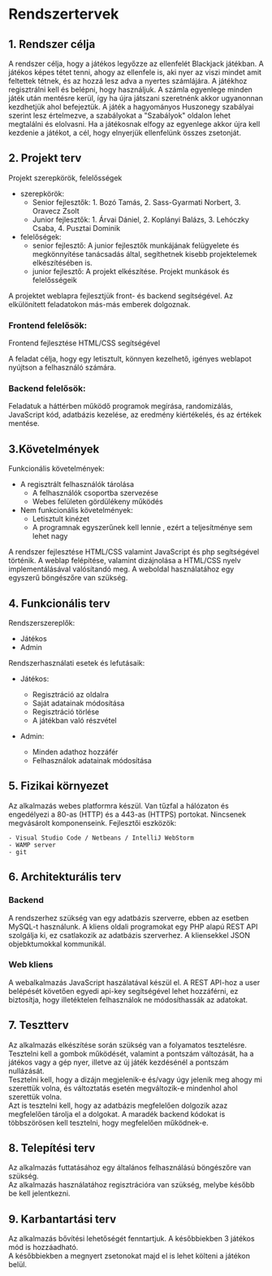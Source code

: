 ﻿# Rendszertervek

## 1. Rendszer célja

A rendszer célja, hogy a játékos legyőzze az ellenfelét Blackjack játékban.
A játékos képes tétet tenni, ahogy az ellenfele is, aki nyer az viszi mindet amit feltettek tétnek, és az hozzá lesz adva a nyertes számlájára.
A játékhoz regisztrálni kell és belépni, hogy használjuk.
A számla egyenlege minden játék után mentésre kerül, így ha újra játszani szeretnénk akkor ugyanonnan kezdhetjük ahol befejeztük.
A játék a hagyományos Huszonegy szabályai szerint lesz értelmezve, a szabályokat a "Szabályok" oldalon lehet megtalálni és elolvasni.
Ha a játékosnak elfogy az egyenlege akkor újra kell kezdenie a játékot, a cél, hogy elnyerjük ellenfelünk összes zsetonját.

## 2. Projekt terv

Projekt szerepkörök, felelősségek

- szerepkörök:
    - Senior fejlesztők: 1. Bozó Tamás, 2. Sass-Gyarmati Norbert, 3. Oravecz Zsolt
    - Junior fejlesztők: 1. Árvai Dániel, 2. Koplányi Balázs, 3. Lehóczky Csaba, 4. Pusztai Dominik
- felelőségek:
    - senior fejlesztő: A junior fejlesztők munkájának felügyelete és megkönnyítése tanácsadás által, segíthetnek kisebb projektelemek elkészítésében is.
    - junior fejlesztő: A projekt elkészítése. Projekt munkások és felelősségeik

A projektet weblapra fejlesztjük front- és backend segítségével. Az elkülönített feladatokon más-más emberek dolgoznak.

### Frontend felelősök:

Frontend fejlesztése HTML/CSS segítségével

A feladat célja, hogy egy letisztult, könnyen kezelhető, igényes weblapot nyújtson a felhasználó számára.

### Backend felelősök:

Feladatuk a háttérben működő programok megírása, randomizálás, JavaScript kód, adatbázis kezelése, az eredmény kiértékelés, és az értékek mentése.

## 3.Követelmények

Funkcionális követelmények:
- A regisztrált felhasználók tárolása
    - A felhasználók csoportba szervezése
    - Webes felületen gördülékeny működés
- Nem funkcionális követelmények:
    - Letisztult kinézet
    - A programnak egyszerűnek kell lennie , ezért a teljesítménye sem lehet nagy

A rendszer fejlesztése HTML/CSS valamint JavaScript és php segítségével történik.
A weblap felépítése, valamint dizájnolása a HTML/CSS nyelv implementálásával valósítandó meg.
A weboldal használatához egy egyszerű böngészőre van szükség.


## 4. Funkcionális terv

Rendszerszereplők:

- Játékos
- Admin

Rendszerhasználati esetek és lefutásaik:

- Játékos:
    - Regisztráció az oldalra
    - Saját adatainak módosítása
    - Regisztráció törlése
    - A játékban való részvétel
	
- Admin:
    - Minden adathoz hozzáfér
    - Felhasználok adatainak módosítása

## 5. Fizikai környezet

Az alkalmazás webes platformra készül.
Van tűzfal a hálózaton és engedélyezi a 80-as (HTTP) és a 443-as (HTTPS) portokat.
Nincsenek megvásárolt komponenseink.
Fejlesztői eszközök:

    - Visual Studio Code / Netbeans / IntelliJ WebStorm
    - WAMP server
    - git

## 6. Architekturális terv

### Backend

A rendszerhez szükség van egy adatbázis szerverre,
ebben az esetben MySQL-t használunk.
A kliens oldali programokat egy PHP alapú REST API szolgálja ki,
ez csatlakozik az adatbázis szerverhez.
A kliensekkel JSON objebktumokkal kommunikál.

### Web kliens

A webalkalmazás JavaScript haszálatával készül el.
A REST API-hoz a user belépését követően egyedi api-key segítségével
lehet hozzáférni, ez biztosítja, hogy illetéktelen felhasználok ne
módosíthassák az adatokat.

## 7. Tesztterv

Az alkalmazás elkészítése során szükség van a folyamatos tesztelésre.\
Tesztelni kell a gombok működését, valamint a pontszám változását, ha a játékos vagy a gép nyer, illetve az új játék kezdésénél a pontszám nullázását.\
Tesztelni kell, hogy a dizájn megjelenik-e és/vagy úgy jelenik meg ahogy mi szerettük volna, és változtatás esetén megváltozik-e mindenhol ahol szerettük volna.\
Azt is tesztelni kell, hogy az adatbázis megfelelően dolgozik azaz megfelelően tárolja el a dolgokat.
A maradék backend kódokat is többszörösen kell tesztelni, hogy megfelelően működnek-e.

## 8. Telepítési terv

Az alkalmazás futtatásához egy általános felhasználású böngészőre van szükség.\
Az alkalmazás használatához regisztrációra van szükség, melybe később be kell jelentkezni.

## 9. Karbantartási terv

Az alkalmazás bővítési lehetőségét fenntartjuk. A későbbiekben 3 játékos mód is hozzáadható.\
A későbbiekben a megnyert zsetonokat majd el is lehet költeni a játékon belül.